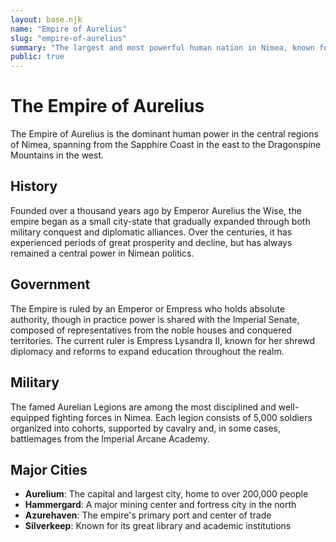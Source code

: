 ```yaml
---
layout: base.njk
name: "Empire of Aurelius"
slug: "empire-of-aurelius"
summary: "The largest and most powerful human nation in Nimea, known for its disciplined legions and grand cities."
public: true
---
```


# The Empire of Aurelius

The Empire of Aurelius is the dominant human power in the central regions of Nimea, spanning from the Sapphire Coast in the east to the Dragonspine Mountains in the west.

## History

Founded over a thousand years ago by Emperor Aurelius the Wise, the empire began as a small city-state that gradually expanded through both military conquest and diplomatic alliances. Over the centuries, it has experienced periods of great prosperity and decline, but has always remained a central power in Nimean politics.

## Government

The Empire is ruled by an Emperor or Empress who holds absolute authority, though in practice power is shared with the Imperial Senate, composed of representatives from the noble houses and conquered territories. The current ruler is Empress Lysandra II, known for her shrewd diplomacy and reforms to expand education throughout the realm.

## Military

The famed Aurelian Legions are among the most disciplined and well-equipped fighting forces in Nimea. Each legion consists of 5,000 soldiers organized into cohorts, supported by cavalry and, in some cases, battlemages from the Imperial Arcane Academy.

## Major Cities

- **Aurelium**: The capital and largest city, home to over 200,000 people
- **Hammergard**: A major mining center and fortress city in the north
- **Azurehaven**: The empire's primary port and center of trade
- **Silverkeep**: Known for its great library and academic institutions